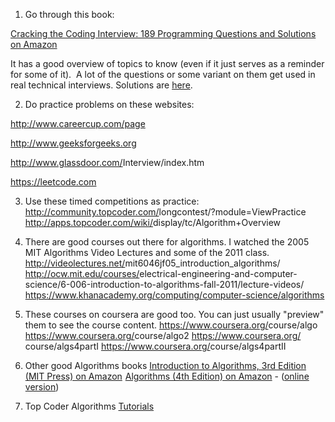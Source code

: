 1) Go through this book:

<a href="https://www.amazon.com/gp/product/0984782850/ref=as_li_tl?ie=UTF8&amp;camp=1789&amp;creative=9325&amp;creativeASIN=0984782850&amp;linkCode=as2&amp;tag=streaminunico-20&amp;linkId=30c76312bd41df8a3bf819ee5fb07d63">Cracking the Coding Interview: 189 Programming Questions and Solutions on Amazon</a><img style="border: none !important; margin: 0px !important;" src="//ir-na.amazon-adsystem.com/e/ir?t=streaminunico-20&amp;l=am2&amp;o=1&amp;a=0984782850" alt="" width="1" height="1" border="0">

It has a good overview of topics to know (even if it just serves as a reminder for some of it).&nbsp; A lot of the questions or some variant on them get used in real technical interviews. Solutions are <a href="https://github.com/gaylemcd/ctci">here</a>.

2) Do practice problems on these websites:

<a href="http://www.careercup.com/page" target="_blank">http://www.careercup.com/page</a>

<a href="http://www.geeksforgeeks.org/" target="_blank">http://www.geeksforgeeks.org</a>

<a href="http://www.glassdoor.com/Interview/index.htm" target="_blank">http://www.glassdoor.com/<wbr>Interview/index.htm</a>

<a href="https://leetcode.com/">https://leetcode.com</a>

3) Use&nbsp;these timed competitions as practice:
<a href="http://community.topcoder.com/longcontest/?module=ViewPractice" target="_blank">http://community.topcoder.com/<wbr>longcontest/?module=<wbr>ViewPractice</a>
<a href="http://apps.topcoder.com/wiki/display/tc/Algorithm+Overview" target="_blank">http://apps.topcoder.com/wiki/<wbr>display/tc/Algorithm+Overview</a>

4) There are good courses out there for algorithms. I watched the 2005 MIT Algorithms Video Lectures and some of the 2011 class.
<a href="http://videolectures.net/mit6046jf05_introduction_algorithms/" target="_blank">http://videolectures.net/<wbr>mit6046jf05_introduction_<wbr>algorithms/</a>
<a href="http://ocw.mit.edu/courses/electrical-engineering-and-computer-science/6-006-introduction-to-algorithms-fall-2011/lecture-videos/" target="_blank">http://ocw.mit.edu/courses/<wbr>electrical-engineering-and-<wbr>computer-science/6-006-<wbr>introduction-to-algorithms-<wbr>fall-2011/lecture-videos/</a>
<a title="https://www.khanacademy.org/computing/computer-science/algorithms" href="https://www.khanacademy.org/computing/computer-science/algorithms">https://www.khanacademy.org/computing/computer-science/algorithms</a>

5) These courses on coursera are good too.
You can just usually "preview" them to see the course content.
<a href="https://www.coursera.org/course/algo" target="_blank">https://www.coursera.org/<wbr>course/algo</a>
<a href="https://www.coursera.org/course/algo2" target="_blank">https://www.coursera.org/<wbr>course/algo2</a>
<a href="https://www.coursera.org/course/algs4partI" target="_blank">https://www.coursera.org/<wbr>course/algs4partI</a>
<a href="https://www.coursera.org/course/algs4partII" target="_blank">https://www.coursera.org/<wbr>course/algs4partII</a></div>

6) Other good Algorithms books
<a href="https://www.amazon.com/gp/product/0262033844/ref=as_li_tl?ie=UTF8&amp;camp=1789&amp;creative=9325&amp;creativeASIN=0262033844&amp;linkCode=as2&amp;tag=streaminunico-20&amp;linkId=1cad200c315ef83ec53bcddde9b687c9">Introduction to Algorithms, 3rd Edition (MIT Press) on Amazon</a><img style="border: none !important; margin: 0px !important;" src="//ir-na.amazon-adsystem.com/e/ir?t=streaminunico-20&amp;l=am2&amp;o=1&amp;a=0262033844" alt="" width="1" height="1" border="0">
<a href="https://www.amazon.com/gp/product/032157351X/ref=as_li_tl?ie=UTF8&amp;camp=1789&amp;creative=9325&amp;creativeASIN=032157351X&amp;linkCode=as2&amp;tag=streaminunico-20&amp;linkId=f49013fa0ea68e6e2c6e05012386a22d">Algorithms (4th Edition) on Amazon</a>&nbsp;- (<a href="http://algs4.cs.princeton.edu/home/">online version</a>)

7) Top Coder Algorithms <a href="https://www.topcoder.com/community/data-science/data-science-tutorials/">Tutorials</a>
